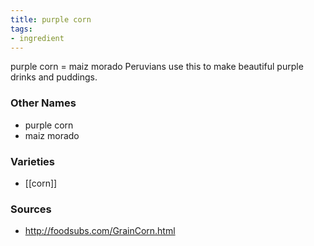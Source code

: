 ```yaml
---
title: purple corn
tags:
- ingredient
---
```

purple corn = maiz morado Peruvians use this to make beautiful purple drinks and puddings.

### Other Names

* purple corn
* maiz morado

### Varieties

* [[corn]]

### Sources
* http://foodsubs.com/GrainCorn.html
